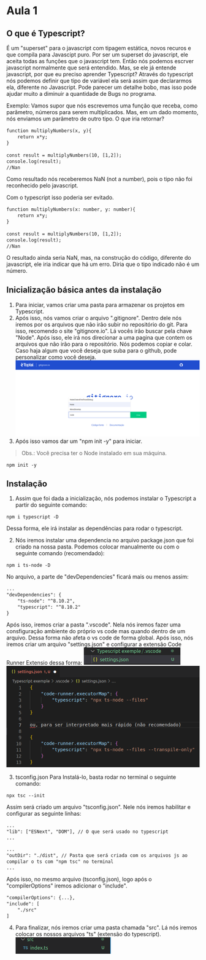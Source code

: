 # Aula 1 

## O que é Typescript?
É um "superset" para o javascript com tipagem estática, novos recuros e que compila para Javascipt puro.
Por ser um superset do javascript, ele aceita todas as funções que o javascript tem. Então nós podemos escrver javascript normalmente que será entendido. Mas, se ele já entende javascript, por que eu preciso aprender Typescript?
Através do typescript nós podemos definir que tipo de variável ela será assim que declararmos ela, diferente no Javascript. Pode parecer um detalhe bobo, mas isso pode ajudar muito a diminuir a quantidade de Bugs no programa.

Exemplo: Vamos supor que nós escrevemos uma função que receba, como parâmetro, números para serem multiplicados. Mas, em um dado momento, nós enviamos um parâmetro de outro tipo. O que iria retornar?
```
function multiplyNumbers(x, y){
    return x*y;
}

const result = multiplyNumbers(10, [1,2]);
console.log(result); 
//Nan
```
Como resultado nós receberemos NaN (not a number), pois o tipo não foi reconhecido pelo javascript.

Com o typescript isso poderia ser evitado. 
```
function multiplyNumbers(x: number, y: number){
    return x*y;
}

const result = multiplyNumbers(10, [1,2]);
console.log(result); 
//Nan
```
O resultado ainda seria NaN, mas, na construção do código, diferente do javascript, ele iria indicar que há um erro. Diria que o tipo indicado não é um número.

## Inicialização básica antes da instalação
1. Para iniciar, vamos criar uma pasta para armazenar os projetos em Typescript.
2.  Após isso, nós vamos criar o arquivo ".gitignore". Dentro dele nós iremos por os arquivos que não irão subir no repositório do git. Para isso, recomendo o site "gitignore.io". Lá vocês irão buscar pela chave "Node". Após isso, ele irá nos direcionar a uma pagina que contem os arquivos que não irão para o repositório. Nós podemos copiar e colar. Caso haja algum que você deseja que suba para o github, pode personalizar como você deseja.
![gitignore.io](./Fotos/gitignore.io.png)
3. Após isso vamos dar um "npm init -y" para iniciar.
> Obs.: Você precisa ter o Node instalado em sua máquina.
```
npm init -y
```

## Instalação
1. Assim que foi dada a inicialização, nós podemos instalar o Typescript a partir do seguinte comando:
```
npm i typescript -D
```
Dessa forma, ele irá instalar as dependências para rodar o typescript.

2. Nós iremos instalar uma dependencia no arquivo package.json que foi criado na nossa pasta. Podemos colocar manualmente ou com o seguinte comando (recomendado):
```
npm i ts-node -D
```

No arquivo, a parte de "devDependencies" ficará mais ou menos assim:
```
...
"devDependencies": {
    "ts-node": "^8.10.2",
    "typescript": "^8.10.2"
}
```

Após isso, iremos criar a pasta ".vscode". Nela nós iremos fazer uma consfiguração ambiente do próprio vs code mas quando dentro de um arquivo. Dessa forma não afeta o vs code de forma global.
Após isso, nós iremos criar um arquivo "settings.json" e configurar a extensão Code Runner Extensio dessa forma:
![Pasta](./Fotos/Exemplo%20typescript.png)
![Interpret](./Fotos/Transpile.png)

3. tsconfig.json
Para Instalá-lo, basta rodar no terminal o seguinte comando:
```  
npx tsc --init
```
Assim será criado um arquivo "tsconfig.json". Nele nós iremos habilitar e configurar as seguinte linhas:
```
...
"lib": ["ESNext", "DOM"], // O que será usado no typescript
...
```
```
...
"outDir": "./dist", // Pasta que será criada com os arquivos js ao compilar o ts com "npm tsc" no terminal
...
```

Após isso, no mesmo arquivo (tsconfig.json), logo após o "compilerOptions" iremos adicionar o "include".
```
"compilerOptions": {...},
"include": [
    "./src"
]
```

4. Para finalizar, nós iremos criar uma pasta chamada "src". Lá nós iremos colocar os nossos arquivos "ts" (extensão do typescript).
![Src](./Fotos/src.png)